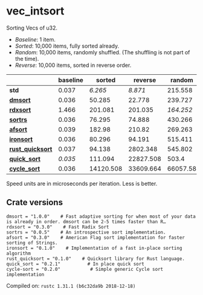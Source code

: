 # vec_intsort
Sorting Vecs of u32.

* *Baseline*: 1 item.
* *Sorted*: 10,000 items, fully sorted already.
* *Random*: 10,000 items, randomly shuffled. (The shuffling is not part of the time).
* *Reverse*: 10,000 items, sorted in reverse order.

| | baseline | sorted | reverse | random |
| --- | --- | --- | --- | --- |
| **std** | 0.037 | *6.265* | *8.871* | 215.558 |
| **[dmsort](https://crates.io/crates/dmsort)** | 0.036 | 50.285 | 22.778 | 239.727 |
| **[rdxsort](https://crates.io/crates/rdxsort)** | 1.466 | 201.081 | 201.035 | *164.252* |
| **[sortrs](https://crates.io/crates/sortrs)** | 0.036 | 76.295 | 74.888 | 430.266 |
| **[afsort](https://crates.io/crates/afsort)** | 0.039 | 182.98 | 210.82 | 269.263 |
| **[ironsort](https://crates.io/crates/ironsort)** | 0.036 | 80.296 | 94.191 | 515.411 |
| **[rust_quicksort](https://crates.io/crates/rust_quicksort)** | 0.037 | 94.138 | 2802.348 | 545.802 |
| **[quick_sort](https://crates.io/crates/quick_sort)** | *0.035* | 111.094 | 22827.508 | 503.4 |
| **[cycle_sort](https://crates.io/crates/cycle_sort)** | 0.036 | 14120.508 | 33609.664 | 66057.58 |

Speed units are in microseconds per iteration. Less is better.

## Crate versions

    dmsort = "1.0.0"    # Fast adaptive sorting for when most of your data is already in order. dmsort can be 2-5 times faster than R…
    rdxsort = "0.3.0"    # Fast Radix Sort
    sortrs = "0.0.5"    # An introspective sort implementation. 
    afsort = "0.3.0"    # American Flag sort implementation for faster sorting of Strings. 
    ironsort = "0.1.0"    # Implementation of a fast in-place sorting algorithm
    rust_quicksort = "0.1.0"    # Quicksort library for Rust language.
    quick_sort = "0.2.1"          # In place quick sort
    cycle-sort = "0.2.0"           # Simple generic Cycle sort implementation

Compiled on: `rustc 1.31.1 (b6c32da9b 2018-12-18)`
